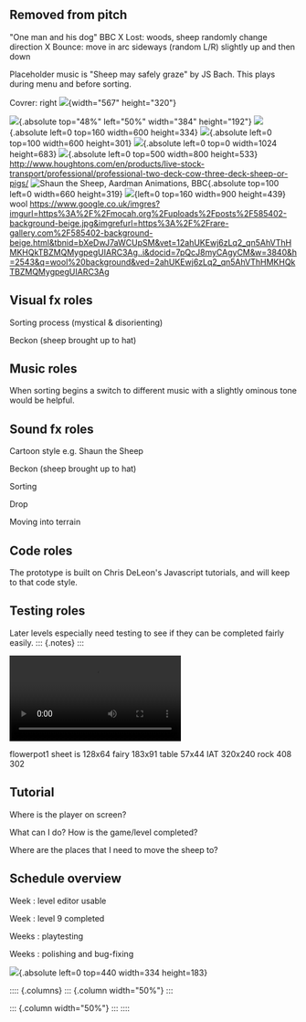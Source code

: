 ## Removed from pitch
"One man and his dog" BBC
X Lost: woods, sheep randomly change direction
X Bounce: move in arc sideways (random L/R) slightly up and then down

Placeholder music is "Sheep may safely graze" by JS Bach. This plays during menu and before sorting. 

Covrer: right ![](GIF/divide_flock_Churchmount_pause.gif){width="567" height="320"}

![](img/flowerpot1.png){.absolute top="48%" left="50%" width="384" height="192"}
![](GIF/OotH-toPen-ez-optimized.gif){.absolute left=0 top=160 width=600 height=334}
![](GIF/scatter-8s-ez-opt-crop.gif){.absolute left=0 top=100 width=600 height=301}
![](img/blue-lindley-hall-farms-ltd-2.jpg){.absolute left=0 top=0 width=1024 height=683}
![](img/red_two_deck_sheep_lorry.jpg){.absolute left=0 top=500 width=800 height=533} http://www.houghtons.com/en/products/live-stock-transport/professional/professional-two-deck-cow-three-deck-sheep-or-pigs/
![Shaun the Sheep, Aardman Animations, BBC](img/shaun_house_660_319.webp){.absolute top=100 left=0 width=660 height=319}
![](img/red_blue_sheep_crop.jpg){left=0 top=160 width=900 height=439}
wool https://www.google.co.uk/imgres?imgurl=https%3A%2F%2Fmocah.org%2Fuploads%2Fposts%2F585402-background-beige.jpg&imgrefurl=https%3A%2F%2Frare-gallery.com%2F585402-background-beige.html&tbnid=bXeDwJ7aWCUpSM&vet=12ahUKEwj6zLq2_qn5AhVThHMKHQkTBZMQMygpegUIARC3Ag..i&docid=7pQcJ8myCAgyCM&w=3840&h=2543&q=wool%20background&ved=2ahUKEwj6zLq2_qn5AhVThHMKHQkTBZMQMygpegUIARC3Ag

## Visual fx roles

Sorting process (mystical & disorienting)

Beckon (sheep brought up to hat)

## Music roles

When sorting begins a switch to different music with a slightly ominous tone would be helpful.

## Sound fx roles

Cartoon style e.g. Shaun the Sheep

Beckon (sheep brought up to hat)

Sorting

Drop

Moving into terrain

## Code roles

The prototype is built on Chris DeLeon's Javascript tutorials, and will keep to that code style.

## Testing roles

Later levels especially need testing to see if they can be completed fairly easily.
::: {.notes}
:::

<video data-autoplay src="video/OneOfTheHerd_Level_3_Trim.mp4"></video>

flowerpot1 sheet is 128x64  fairy 183x91 table 57x44 
IAT 320x240  rock 408 302

## Tutorial

Where is the player on screen?

What can I do? How is the game/level completed?

Where are the places that I need to move the sheep to?

## Schedule overview

Week : level editor usable

Week : level 9 completed

Weeks : playtesting

Weeks : polishing and bug-fixing

![](GIF/Frogger_Parker_anim_crop_flip.gif){.absolute left=0 top=440 width=334 height=183}

:::: {.columns}
::: {.column width="50%"}
:::

::: {.column width="50%"}
:::
::::
